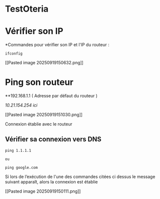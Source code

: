 # TestOteria

# Vérifier son IP

*Commandes pour vérifier son IP et l'IP du routeur  :

```terminal
ifconfig
```

[[Pasted image 20250919150632.png]]

# Ping son routeur

**192.168.1.1 ( Adresse par défaut du routeur )

*10.21.154.254 ici*

[[Pasted image 20250919151030.png]]

Connexion établie avec le routeur

## Vérifier sa connexion vers DNS 

```terminal
ping 1.1.1.1

ou 

ping google.com
```


Si lors de l’exécution de l'une des commandes citées ci dessus 
le message suivant apparaît, alors la connexion est établie

[[Pasted image 20250919150111.png]]
